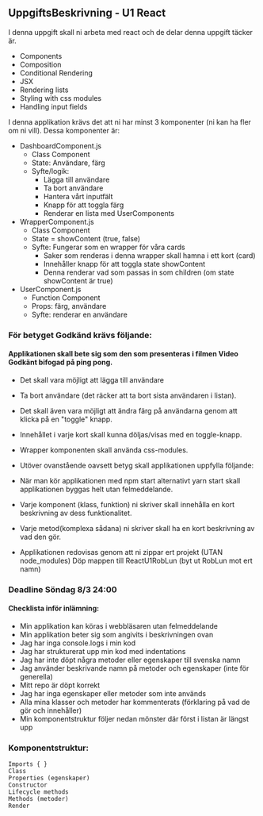 ## UppgiftsBeskrivning - U1 React

I denna uppgift skall ni arbeta med react och de delar denna uppgift täcker är.

* Components
* Composition
* Conditional Rendering
* JSX
* Rendering lists
* Styling with css modules
* Handling input fields

I denna applikation krävs det att ni har minst 3 komponenter (ni kan ha fler om ni vill). Dessa komponenter är:

* DashboardComponent.js
   * Class Component
   * State: Användare, färg
   * Syfte/logik:
      * Lägga till användare
      * Ta bort användare
      * Hantera vårt inputfält
      * Knapp för att toggla färg
      * Renderar en lista med UserComponents
* WrapperComponent.js
   * Class Component
   * State =  showContent (true, false)
   * Syfte: Fungerar som en wrapper för våra cards
      * Saker som renderas i denna wrapper skall hamna i ett kort (card)
      * Innehåller knapp för att toggla state showContent
      * Denna renderar vad som passas in som children (om state showContent är true)
* UserComponent.js
   * Function Component
   * Props: färg, användare
   * Syfte: renderar en användare


### För betyget Godkänd krävs följande:

#### Applikationen skall bete sig som den som presenteras i filmen Video Godkänt bifogad på ping pong.

* Det skall vara möjligt att lägga till användare
* Ta bort användare (det räcker att ta bort sista användaren i listan).
* Det skall även vara möjligt att ändra färg på användarna genom att klicka på en "toggle" knapp.
* Innehållet i varje kort skall kunna döljas/visas med en toggle-knapp.
* Wrapper komponenten skall använda css-modules.
* Utöver ovanstående oavsett betyg skall applikationen uppfylla följande:

* När man kör applikationen med npm start alternativt yarn start skall applikationen byggas helt utan felmeddelande.
* Varje komponent (klass, funktion) ni skriver skall innehålla en kort beskrivning av dess funktionalitet.
* Varje metod(komplexa sådana) ni skriver skall ha en kort beskrivning av vad den gör.
* Applikationen redovisas genom att ni zippar ert projekt (UTAN node_modules) Döp mappen till ReactU1RobLun (byt ut RobLun mot ert namn)

### Deadline Söndag 8/3 24:00
#### Checklista inför inlämning:

* Min applikation kan köras i webbläsaren utan felmeddelande
* Min applikation beter sig som angivits i beskrivningen ovan
* Jag har inga console.logs i min kod
* Jag har strukturerat upp min kod med indentations
* Jag har inte döpt några metoder eller egenskaper till svenska namn
* Jag använder beskrivande namn på metoder och egenskaper (inte för generella)
* Mitt repo är döpt korrekt
* Jag har inga egenskaper eller metoder som inte används
* Alla mina klasser och metoder har kommenterats (förklaring på vad de gör och innehåller)
* Min komponentstruktur följer nedan mönster där först i listan är längst upp

### Komponentstruktur:

```
Imports { }
Class
Properties (egenskaper)
Constructor
Lifecycle methods
Methods (metoder)
Render
```
